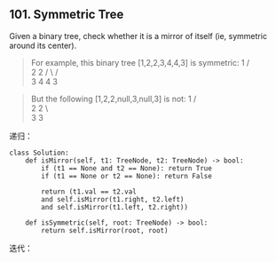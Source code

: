 ﻿## 101. Symmetric Tree
Given a binary tree, check whether it is a mirror of itself (ie, symmetric around its center).
>For example, this binary tree [1,2,2,3,4,4,3] is symmetric:
   >1
   / \
  2   2
 / \ / \
3  4 4  3
 

> But the following [1,2,2,null,3,null,3] is not:
   1
   / \
  2   2
   \   \
   3    3

递归：
```
class Solution:
    def isMirror(self, t1: TreeNode, t2: TreeNode) -> bool:
        if (t1 == None and t2 == None): return True
        if (t1 == None or t2 == None): return False

        return (t1.val == t2.val
        and self.isMirror(t1.right, t2.left)
        and self.isMirror(t1.left, t2.right))
        
    def isSymmetric(self, root: TreeNode) -> bool:
        return self.isMirror(root, root)
```

迭代：
```

```

